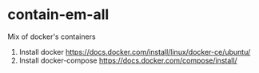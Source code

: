 # contain-em-all
Mix of docker's containers

1. Install docker https://docs.docker.com/install/linux/docker-ce/ubuntu/
2. Install docker-compose https://docs.docker.com/compose/install/